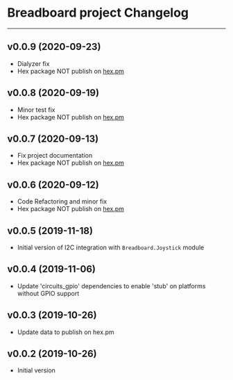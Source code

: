 # Breadboard project Changelog

___
## v0.0.9 (2020-09-23)
* Dialyzer fix
* Hex package NOT publish on [hex.pm](https://hex.pm)

## v0.0.8 (2020-09-19)
* Minor test fix
* Hex package NOT publish on [hex.pm](https://hex.pm)

## v0.0.7 (2020-09-13)
* Fix project documentation
* Hex package NOT publish on [hex.pm](https://hex.pm)

## v0.0.6 (2020-09-12)
* Code Refactoring and minor fix
* Hex package NOT publish on [hex.pm](https://hex.pm)

## v0.0.5 (2019-11-18)
* Initial version of I2C integration with `Breadboard.Joystick` module

## v0.0.4 (2019-11-06)
* Update 'circuits_gpio' dependencies to enable 'stub' on platforms without GPIO support

## v0.0.3 (2019-10-26)
* Update data to publish on hex.pm

## v0.0.2 (2019-10-26)
* Initial version
